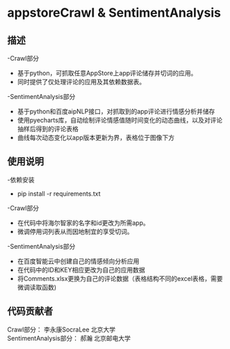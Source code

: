 # appstoreCrawl & SentimentAnalysis  
## 描述
-Crawl部分  
* 基于python，可抓取任意AppStore上app评论储存并切词的应用。  
* 同时提供了仅处理评论的应用及其依赖数据表。  
  
-SentimentAnalysis部分  
* 基于python和百度aipNLP接口，对抓取到的app评论进行情感分析并储存  
* 使用pyecharts库，自动绘制评论情感值随时间变化的动态曲线，以及对评论抽样后得到的评论表格  
* 曲线每次动态变化以app版本更新为界，表格位于图像下方  
  
## 使用说明  
-依赖安装  
* pip install -r requirements.txt  
  
-Crawl部分  
* 在代码中将海尔智家的名字和id更改为所需app。  
* 微调停用词列表从而因地制宜的享受切词。  
  
-SentimentAnalysis部分  
* 在百度智能云中创建自己的情感倾向分析应用  
* 在代码中的ID和KEY相应更改为自己的应用数据  
* 将Comments.xlsx更换为自己的评论数据（表格结构不同的excel表格，需要微调读取函数)  
  
## 代码贡献者  
Crawl部分：             李永康SocraLee   北京大学  
SentimentAnalysis部分： 郝瀚             北京邮电大学
